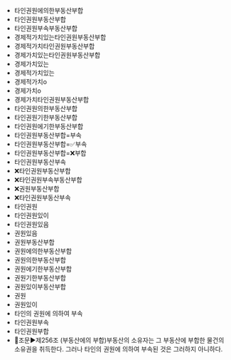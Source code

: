 - 타인권원에의한부동산부합
- 타인권원부동산부합
- 타인권원부속부동산부합
- 경제적가치있는타인권원부동산부합
- 경제적가치타인권원부동산부합
- 경제가치있는타인권원부동산부합
- 경제가치있는
- 경제적가치있는
- 경제적가치o
- 경제가치o
- 경제가치타인권원부동산부합
- 타인권원의한부동산부합
- 타인권원기한부동산부합
- 타인권원에기한부동산부합
- 타인권원부동산부합=부속
- 타인권원부동산부합=✅부속
- 타인권원부동산부합=❌부합
- 타인권원부동산부속
- ❌타인권원부동산부합
- ❌타인권원부속부동산부합
- ❌권원부동산부합
- ❌타인권원부동산부속
- 타인권원
- 타인권원있이
- 타인권원있음
- 권원있음
- 권원부동산부합
- 권원에의한부동산부합
- 권원의한부동산부합
- 권원에기한부동산부합
- 권원기한부동산부합
- 권원있이부동산부합
- 권원
- 권원있이
- 타인의 권원에 의하여 부속
- 타인권원부속
- 타인권원부합
- 📌조문▶️제256조 (부동산에의 부합)부동산의 소유자는 그 부동산에 부합한 물건의 소유권을 취득한다. 그러나 타인의 권원에 의하여 부속된 것은 그러하지 아니하다.